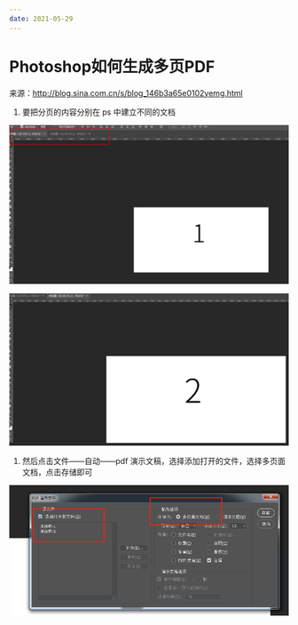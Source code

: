 ```yaml
---
date: 2021-05-29
---
```


# Photoshop如何生成多页PDF

来源：<http://blog.sina.com.cn/s/blog_146b3a65e0102yemg.html>

<!-- more -->

1. 要把分页的内容分别在 ps 中建立不同的文档

![pdf1](/assets/Photoshop如何生成多页PDF/pdf1.png)

![pdf2](/assets/Photoshop如何生成多页PDF/pdf2.png)

1. 然后点击文件——自动——pdf 演示文稿，选择添加打开的文件，选择多页面文档，点击存储即可

![pdf3](/assets/Photoshop如何生成多页PDF/pdf3.png)
